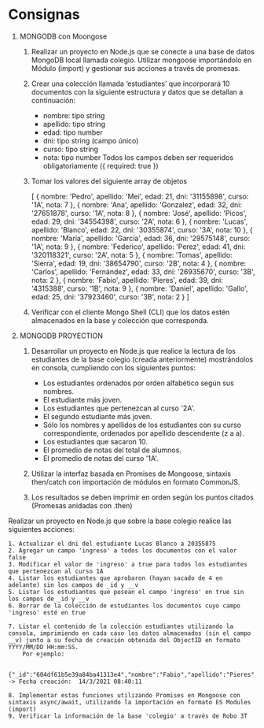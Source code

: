 # Consignas

1. MONGODB con Moongose

	1. Realizar un proyecto en Node.js que se conecte a una base de datos MongoDB local llamada colegio. Utilizar mongoose importándolo en Módulo (import) y gestionar sus acciones a través de promesas.
	2. Crear una colección llamada ‘estudiantes’ que incorporará 10 documentos con la siguiente estructura y datos que se detallan a continuación:
		- nombre: tipo string
		- apellido: tipo string
		- edad: tipo number
		- dni: tipo string (campo único)
		- curso: tipo string
		- nota: tipo number
	Todos los campos deben ser requeridos obligatoriamente ({ required: true })

	3. Tomar los valores del siguiente array de objetos

		[
		    { nombre: 'Pedro', apellido: 'Mei', edad: 21, dni: '31155898', curso: '1A', nota: 7 },
		    { nombre: 'Ana', apellido: 'Gonzalez', edad: 32, dni: '27651878', curso: '1A', nota: 8 },
		    { nombre: 'José', apellido: 'Picos', edad: 29, dni: '34554398', curso: '2A', nota: 6 },
		    { nombre: 'Lucas', apellido: 'Blanco', edad: 22, dni: '30355874', curso: '3A', nota: 10 },
		    { nombre: 'María', apellido: 'García', edad: 36, dni: '29575148', curso: '1A', nota: 9 },
		    { nombre: 'Federico', apellido: 'Perez', edad: 41, dni: '320118321', curso: '2A', nota: 5 },
		    { nombre: 'Tomas', apellido: 'Sierra', edad: 19, dni: '38654790', curso: '2B', nota: 4 },
		    { nombre: 'Carlos', apellido: 'Fernández', edad: 33, dni: '26935670', curso: '3B', nota: 2 },
		    { nombre: 'Fabio', apellido: 'Pieres', edad: 39, dni: '4315388', curso: '1B', nota: 9 },
		    { nombre: 'Daniel', apellido: 'Gallo', edad: 25, dni: '37923460', curso: '3B', nota: 2 }
		]
	
	4. Verificar con el cliente Mongo Shell (CLI) que los datos estén almacenados en la base y colección que corresponda.

2. MONGODB PROYECTION

	1. Desarrollar un proyecto en Node.js que realice la lectura de los estudiantes de la base colegio (creada anteriormente) mostrándolos en consola, cumpliendo con los siguientes puntos:

		- Los estudiantes ordenados por orden alfabético según sus nombres.
		- El estudiante más joven.
		- Los estudiantes que pertenezcan al curso '2A'.
		- El segundo estudiante más joven.
		- Sólo los nombres y apellidos de los estudiantes con su curso correspondiente, ordenados por apellido descendente (z a a).
		- Los estudiantes que sacaron 10.
		- El promedio de notas del total de alumnos.
		- El promedio de notas del curso '1A'.
	2. Utilizar la interfaz basada en Promises de Mongoose, sintaxis then/catch con importación de módulos en formato CommonJS.
	3. Los resultados se deben imprimir en orden según los puntos citados (Promesas anidadas con .then)


Realizar un proyecto en Node.js que sobre la base colegio realice las siguientes acciones:

	1. Actualizar el dni del estudiante Lucas Blanco a 20355875
	2. Agregar un campo 'ingreso' a todos los documentos con el valor false
	3. Modificar el valor de 'ingreso' a true para todos los estudiantes que pertenezcan al curso 1A
	4. Listar los estudiantes que aprobaron (hayan sacado de 4 en adelante) sin los campos de _id y __v
	5. Listar los estudiantes que posean el campo 'ingreso' en true sin los campos de _id y __v
	6. Borrar de la colección de estudiantes los documentos cuyo campo 'ingreso' esté en true

	7. Listar el contenido de la colección estudiantes utilizando la consola, imprimiendo en cada caso los datos almacenados (sin el campo __v) junto a su fecha de creación obtenida del ObjectID en formato YYYY/MM/DD HH:mm:SS. 
		Por ejemplo: 

			{"_id":"604df61b5e39a84ba41313e4","nombre":"Fabio","apellido":"Pieres","edad":39,"dni":"4315388","curso":"1B","nota":9,"ingreso":false} -> Fecha creación:  14/3/2021 08:40:11

	8. Implementar estas funciones utilizando Promises en Mongoose con sintaxis async/await, utilizando la importación en formato ES Modules (import)
	9. Verificar la información de la base 'colegio' a través de Robo 3T
